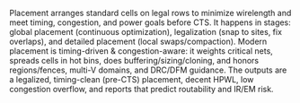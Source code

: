 Placement arranges standard cells on legal rows to minimize wirelength and meet timing, congestion, and power goals before CTS. It happens in stages: global placement (continuous optimization), legalization (snap to sites, fix overlaps), and detailed placement (local swaps/compaction). Modern placement is timing-driven & congestion-aware: it weights critical nets, spreads cells in hot bins, does buffering/sizing/cloning, and honors regions/fences, multi-V domains, and DRC/DFM guidance. The outputs are a legalized, timing-clean (pre-CTS) placement, decent HPWL, low congestion overflow, and reports that predict routability and IR/EM risk.
